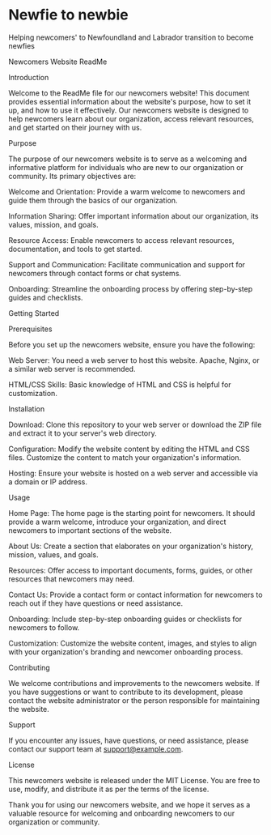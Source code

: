 # Newfie to newbie
Helping newcomers' to Newfoundland and Labrador transition to become newfies

Newcomers Website ReadMe

Introduction

Welcome to the ReadMe file for our newcomers website! This document provides essential information about the website's purpose, how to set it up, and how to use it effectively. Our newcomers website is designed to help newcomers learn about our organization, access relevant resources, and get started on their journey with us.

Purpose

The purpose of our newcomers website is to serve as a welcoming and informative platform for individuals who are new to our organization or community. Its primary objectives are:

Welcome and Orientation: Provide a warm welcome to newcomers and guide them through the basics of our organization.

Information Sharing: Offer important information about our organization, its values, mission, and goals.

Resource Access: Enable newcomers to access relevant resources, documentation, and tools to get started.

Support and Communication: Facilitate communication and support for newcomers through contact forms or chat systems.

Onboarding: Streamline the onboarding process by offering step-by-step guides and checklists.

Getting Started

Prerequisites

Before you set up the newcomers website, ensure you have the following:

Web Server: You need a web server to host this website. Apache, Nginx, or a similar web server is recommended.

HTML/CSS Skills: Basic knowledge of HTML and CSS is helpful for customization.

Installation

Download: Clone this repository to your web server or download the ZIP file and extract it to your server's web directory.

Configuration: Modify the website content by editing the HTML and CSS files. Customize the content to match your organization's information.

Hosting: Ensure your website is hosted on a web server and accessible via a domain or IP address.

Usage

Home Page: The home page is the starting point for newcomers. It should provide a warm welcome, introduce your organization, and direct newcomers to important sections of the website.

About Us: Create a section that elaborates on your organization's history, mission, values, and goals.

Resources: Offer access to important documents, forms, guides, or other resources that newcomers may need.

Contact Us: Provide a contact form or contact information for newcomers to reach out if they have questions or need assistance.

Onboarding: Include step-by-step onboarding guides or checklists for newcomers to follow.

Customization: Customize the website content, images, and styles to align with your organization's branding and newcomer onboarding process.

Contributing

We welcome contributions and improvements to the newcomers website. If you have suggestions or want to contribute to its development, please contact the website administrator or the person responsible for maintaining the website.

Support

If you encounter any issues, have questions, or need assistance, please contact our support team at support@example.com.

License

This newcomers website is released under the MIT License. You are free to use, modify, and distribute it as per the terms of the license.

Thank you for using our newcomers website, and we hope it serves as a valuable resource for welcoming and onboarding newcomers to our organization or community.
